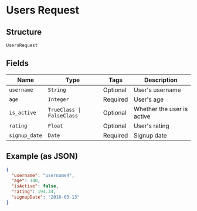 
# Users Request

## Structure

`UsersRequest`

## Fields

| Name | Type | Tags | Description |
|  --- | --- | --- | --- |
| `username` | `String` | Optional | User's username |
| `age` | `Integer` | Required | User's age |
| `is_active` | `TrueClass \| FalseClass` | Optional | Whether the user is active |
| `rating` | `Float` | Optional | User's rating |
| `signup_date` | `Date` | Required | Signup date |

## Example (as JSON)

```json
{
  "username": "username4",
  "age": 140,
  "isActive": false,
  "rating": 194.34,
  "signupDate": "2016-03-13"
}
```

